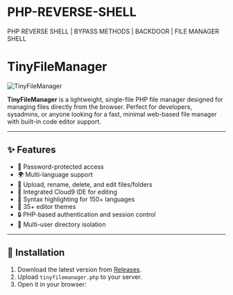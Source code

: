 # PHP-REVERSE-SHELL
PHP REVERSE SHELL | BYPASS METHODS | BACKDOOR | FILE MANAGER SHELL

# TinyFileManager

![TinyFileManager](https://raw.githubusercontent.com/prasathmani/tinyfilemanager/master/screenshot.gif)


**TinyFileManager** is a lightweight, single-file PHP file manager designed for managing files directly from the browser. Perfect for developers, sysadmins, or anyone looking for a fast, minimal web-based file manager with built-in code editor support.

---

## ✨ Features

- 🔐 Password-protected access
- 🌍 Multi-language support
- 📂 Upload, rename, delete, and edit files/folders
- 📝 Integrated Cloud9 IDE for editing
- 🎨 Syntax highlighting for 150+ languages
- 🌙 35+ editor themes
- 🔒 PHP-based authentication and session control
- 👥 Multi-user directory isolation

---

## 🚀 Installation

1. Download the latest version from [Releases](https://github.com/prasathmani/tinyfilemanager/releases).
2. Upload `tinyfilemanager.php` to your server.
3. Open it in your browser:

